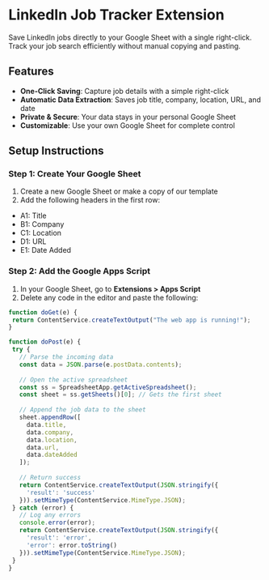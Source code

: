 # LinkedIn Job Tracker Extension

Save LinkedIn jobs directly to your Google Sheet with a single right-click. Track your job search efficiently without manual copying and pasting.

## Features

- **One-Click Saving**: Capture job details with a simple right-click
- **Automatic Data Extraction**: Saves job title, company, location, URL, and date
- **Private & Secure**: Your data stays in your personal Google Sheet
- **Customizable**: Use your own Google Sheet for complete control

## Setup Instructions

### Step 1: Create Your Google Sheet

1. Create a new Google Sheet or make a copy of our template
2. Add the following headers in the first row:
  - A1: Title
  - B1: Company
  - C1: Location
  - D1: URL
  - E1: Date Added

### Step 2: Add the Google Apps Script

1. In your Google Sheet, go to **Extensions > Apps Script**
2. Delete any code in the editor and paste the following:

```javascript
function doGet(e) {
 return ContentService.createTextOutput("The web app is running!");
}

function doPost(e) {
 try {
   // Parse the incoming data
   const data = JSON.parse(e.postData.contents);
   
   // Open the active spreadsheet
   const ss = SpreadsheetApp.getActiveSpreadsheet();
   const sheet = ss.getSheets()[0]; // Gets the first sheet
   
   // Append the job data to the sheet
   sheet.appendRow([
     data.title,
     data.company,
     data.location,
     data.url,
     data.dateAdded
   ]);
   
   // Return success
   return ContentService.createTextOutput(JSON.stringify({
     'result': 'success'
   })).setMimeType(ContentService.MimeType.JSON);
 } catch (error) {
   // Log any errors
   console.error(error);
   return ContentService.createTextOutput(JSON.stringify({
     'result': 'error',
     'error': error.toString()
   })).setMimeType(ContentService.MimeType.JSON);
 }
}
